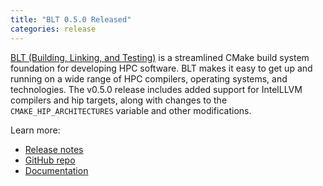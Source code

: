 ```yaml
---
title: "BLT 0.5.0 Released"
categories: release
---
```


[BLT (Building, Linking, and Testing)](https://github.com/LLNL/blt) is a streamlined CMake build system foundation for developing HPC software. BLT makes it easy to get up and running on a wide range of HPC compilers, operating systems, and technologies. The v0.5.0 release includes added support for IntelLLVM compilers and hip targets, along with changes to the `CMAKE_HIP_ARCHITECTURES` variable and other modifications.

Learn more:
- [Release notes](https://github.com/LLNL/blt/releases/tag/v0.5.0)
- [GitHub repo](https://github.com/LLNL/blt)
- [Documentation](https://llnl-blt.readthedocs.io/en/develop/)
